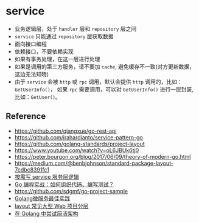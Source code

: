 # service

 - 业务逻辑层，处于 `handler` 层和 `repository` 层之间 
 - `service` 只能通过 `repository` 层获取数据
 - 面向接口编程
 - 依赖接口，不要依赖实现
 - 如果有事务处理，在这一层进行处理
 - 如果是调用的第三方服务，请不要加 `cache`, 避免缓存不一致(对方更新数据，这边无法知晓)
 - 由于 `service` 会被 `http` 或 `rpc` 调用，默认会提供 `http` 调用的，比如：`GetUserInfo()`，
   如果 `rpc` 需要调用，可以对 `GetUserInfo()` 进行一层封装, 比如：`GetUser()`。
 
 ## Reference
 
 - https://github.com/qiangxue/go-rest-api
 - https://github.com/irahardianto/service-pattern-go
 - https://github.com/golang-standards/project-layout
 - https://www.youtube.com/watch?v=oL6JBUk6tj0
 - https://peter.bourgon.org/blog/2017/06/09/theory-of-modern-go.html
 - https://medium.com/@benbjohnson/standard-package-layout-7cdbc8391fc1
 - [按需写 service 服务层逻辑](https://www.5-wow.com/article/detail/89)
 - [Go 编程实战：如何组织代码、编写测试？](https://www.infoq.cn/article/4TAWp8YNYcVD4t046EGd)
 - https://github.com/sdgmf/go-project-sample
 - [Golang微服务最佳实践](https://sdgmf.github.io/goproject/)
 - [layout 常见大型 Web 项目分层](https://chai2010.cn/advanced-go-programming-book/ch5-web/ch5-07-layout-of-web-project.html)
 - [在 Golang 中尝试简洁架构](https://studygolang.com/articles/12909)
